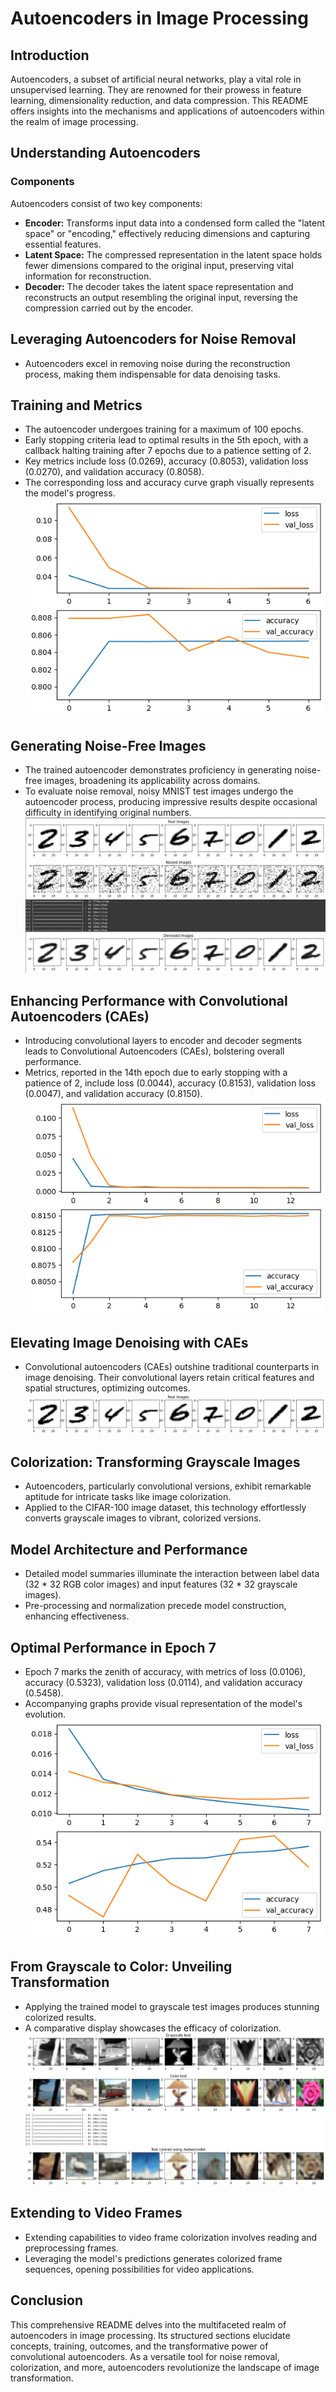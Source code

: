 # Autoencoders in Image Processing

## Introduction
Autoencoders, a subset of artificial neural networks, play a vital role in unsupervised learning. They are renowned for their prowess in feature learning, dimensionality reduction, and data compression. This README offers insights into the mechanisms and applications of autoencoders within the realm of image processing.

## Understanding Autoencoders

### Components
Autoencoders consist of two key components:

- **Encoder:** Transforms input data into a condensed form called the "latent space" or "encoding," effectively reducing dimensions and capturing essential features.
- **Latent Space:** The compressed representation in the latent space holds fewer dimensions compared to the original input, preserving vital information for reconstruction.
- **Decoder:** The decoder takes the latent space representation and reconstructs an output resembling the original input, reversing the compression carried out by the encoder.

## Leveraging Autoencoders for Noise Removal

- Autoencoders excel in removing noise during the reconstruction process, making them indispensable for data denoising tasks.

## Training and Metrics

- The autoencoder undergoes training for a maximum of 100 epochs.
- Early stopping criteria lead to optimal results in the 5th epoch, with a callback halting training after 7 epochs due to a patience setting of 2.
- Key metrics include loss (0.0269), accuracy (0.8053), validation loss (0.0270), and validation accuracy (0.8058).
- The corresponding loss and accuracy curve graph visually represents the model's progress.
![denoising-1](https://github.com/pooja-krishan/Autoencoders/blob/main/fig/denoising-1.png)

## Generating Noise-Free Images

- The trained autoencoder demonstrates proficiency in generating noise-free images, broadening its applicability across domains.
- To evaluate noise removal, noisy MNIST test images undergo the autoencoder process, producing impressive results despite occasional difficulty in identifying original numbers.
![denoising-2](https://github.com/pooja-krishan/Autoencoders/blob/main/fig/denoising-2.PNG)

## Enhancing Performance with Convolutional Autoencoders (CAEs)

- Introducing convolutional layers to encoder and decoder segments leads to Convolutional Autoencoders (CAEs), bolstering overall performance.
- Metrics, reported in the 14th epoch due to early stopping with a patience of 2, include loss (0.0044), accuracy (0.8153), validation loss (0.0047), and validation accuracy (0.8150).
![denoising-2](https://github.com/pooja-krishan/Autoencoders/blob/main/fig/denoising-3.png)

## Elevating Image Denoising with CAEs

- Convolutional autoencoders (CAEs) outshine traditional counterparts in image denoising. Their convolutional layers retain critical features and spatial structures, optimizing outcomes.
![denoising-2](https://github.com/pooja-krishan/Autoencoders/blob/main/fig/denoising-4.png)

## Colorization: Transforming Grayscale Images

- Autoencoders, particularly convolutional versions, exhibit remarkable aptitude for intricate tasks like image colorization.
- Applied to the CIFAR-100 image dataset, this technology effortlessly converts grayscale images to vibrant, colorized versions.

## Model Architecture and Performance

- Detailed model summaries illuminate the interaction between label data (32 * 32 RGB color images) and input features (32 * 32 grayscale images).
- Pre-processing and normalization precede model construction, enhancing effectiveness.

## Optimal Performance in Epoch 7

- Epoch 7 marks the zenith of accuracy, with metrics of loss (0.0106), accuracy (0.5323), validation loss (0.0114), and validation accuracy (0.5458).
- Accompanying graphs provide visual representation of the model's evolution.
![colorization-1](https://github.com/pooja-krishan/Autoencoders/blob/main/fig/colorization-1.png)

## From Grayscale to Color: Unveiling Transformation

- Applying the trained model to grayscale test images produces stunning colorized results.
- A comparative display showcases the efficacy of colorization.
![colorization-2](https://github.com/pooja-krishan/Autoencoders/blob/main/fig/colorization-2.PNG)

## Extending to Video Frames

- Extending capabilities to video frame colorization involves reading and preprocessing frames.
- Leveraging the model's predictions generates colorized frame sequences, opening possibilities for video applications.

## Conclusion
This comprehensive README delves into the multifaceted realm of autoencoders in image processing. Its structured sections elucidate concepts, training, outcomes, and the transformative power of convolutional autoencoders. As a versatile tool for noise removal, colorization, and more, autoencoders revolutionize the landscape of image transformation.